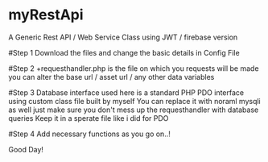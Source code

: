 # myRestApi
A Generic Rest API / Web Service Class using JWT / firebase version

#Step 1
Download the files and change the basic details in Config File


#Step 2
+requesthandler.php is the file on which you requests will be made
you can alter the base url / asset url / any other data variables

#Step 3 
Database interface used here is a standard PHP PDO interface using custom class file built by myself
You can replace it with noraml mysqli as well just make sure you don't mess up the requesthandler with database queries
Keep it in a sperate file like i did for PDO 

#Step 4 
Add necessary functions as you go on..!

Good Day!
